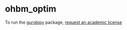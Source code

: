 # ohbm_optim

To run the [gurobipy](https://www.gurobi.com) package, [request an academic license](https://www.gurobi.com/downloads/end-user-license-agreement-academic/)
